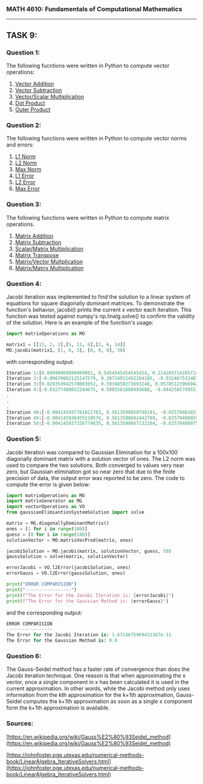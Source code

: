 ### MATH 4610: Fundamentals of Computational Mathematics 
***

## TASK 9:

### Question 1:

The following fucntions were written in Python to compute vector operations:
1. [Vector Addition](https://github.com/HyrumHansen/math4610/blob/main/code/task9/vectorAdd.md)
2. [Vector Subtraction](https://github.com/HyrumHansen/math4610/blob/main/code/task9/vectorSubtract.md)
3. [Vector/Scalar Multiplication](https://github.com/HyrumHansen/math4610/blob/main/code/task9/scalarMultiplication.md)
4. [Dot Product](https://github.com/HyrumHansen/math4610/blob/main/code/task9/dotProduct.md)
5. [Outer Product](https://github.com/HyrumHansen/math4610/blob/main/code/task9/outerProduct.md)

### Question 2:

The following functions were written in Python to compute vector norms and errors:
1. [L1 Norm](https://github.com/HyrumHansen/math4610/blob/main/code/task9/l1norm.md)
2. [L2 Norm](https://github.com/HyrumHansen/math4610/blob/main/code/task9/l2norm.md)
3. [Max Norm](https://github.com/HyrumHansen/math4610/blob/main/code/task9/maxNorm.md)
4. [L1 Error](https://github.com/HyrumHansen/math4610/blob/main/code/task9/l1Error.md)
5. [L2 Error](https://github.com/HyrumHansen/math4610/blob/main/code/task9/l2Error.md)
6. [Max Error](https://github.com/HyrumHansen/math4610/blob/main/code/task9/maxError.md)

### Question 3:

The following functions were written in Python to compute matrix operations. 
1. [Matrix Addition](https://github.com/HyrumHansen/math4610/blob/main/code/task9/matrixAdd.md)
2. [Matrix Subtraction](https://github.com/HyrumHansen/math4610/blob/main/code/task9/matrixSub.md)
3. [Scalar/Matrix Multiplication](https://github.com/HyrumHansen/math4610/blob/main/code/task9/scalarMatrixMult.md)
4. [Matrix Transpose](https://github.com/HyrumHansen/math4610/blob/main/code/task9/matrixTranspose.md)
5. [Matrix/Vector Multplication](https://github.com/HyrumHansen/math4610/blob/main/code/task9/matVecMult.md)
6. [Matrix/Matrix Multiplication](https://github.com/HyrumHansen/math4610/blob/main/code/task9/matrixMult.md)

### Question 4:

Jacobi iteration was implemented to find the solution to a linear system of equations for square diagonally dominant matrices. To demonstrate the function's behavior, jacobi() prints the current x vector each iteration. This function was tested against numpy's np.linalg.solve() to confirm the validity of the solution. Here is an example of the function's usage:

```python
import matrixOperations as MO

matrix1 = [[11, 2, 3],[5, 11, 6],[2, 6, 14]]
MO.jacobi(matrix1, [1, 6, 3], [0, 0, 0], 50)
```


with corresponding output:
```python
Iteration 1:[0.09090909090909091, 0.5454545454545454, 0.21428571428571427]   
Iteration 2:[-0.06670602125147579, 0.38724911452184185, -0.03246753246753244]
Iteration 3:[0.029354942578083052, 0.5934850273693248, 0.05785123966942148]     
Iteration 4:[-0.03277488852244675, 0.5005561680993688, -0.04425857495515108]    
.
.
.
Iteration 48:[-0.004145937761811703, 0.5613598659748101, -0.025704810313001345]
Iteration 49:[-0.004145936455510576, 0.5613598682442789, -0.025704808594659845]
Iteration 50:[-0.004145937336779835, 0.5613598667132284, -0.02570480975390372]
```

### Question 5:

Jacobi Iteration was compared to Gaussian Elimination for a 100x100 diagonally dominant matrix with a solution vector of ones. The L2 norm was used to compare the two solutions. Both converged to values very near zero, but Gaussian elimination got so near zero that due to the finite precision of data, the output error was reported to be zero. The code to compute the error is given below:

```python
import matrixOperations as MO
import matrixGenerator as MG
import vectorOperations as VO
from gaussianElimiantionSystemSolution import solve

matrix = MG.diagonallyDominantMatrix()
ones = [1 for i in range(100)]
guess = [0 for i in range(100)]
solutionVector = MO.matrixVecProd(matrix, ones)

jacobiSolution = MO.jacobi(matrix, solutionVector, guess, 50)
gaussSolution = solve(matrix, solutionVector)

errorJacobi = VO.l2Error(jacobiSolution, ones)
errorGauss = VO.l2Error(gaussSolution, ones)

print("ERROR COMPARISION")
print("-----------------")
print(f"The Error for the Jacobi Iteration is: {errorJacobi}")
print(f"The Error for the Gaussian Method is: {errorGauss}")
```

and the corresponding output:

```python
ERROR COMPARISION
-----------------
The Error for the Jacobi Iteration is: 1.6714675969431367e-11
The Error for the Gaussian Method is: 0.0
```

### Question 6:
The Gauss-Seidel method has a faster rate of convergence than does the Jacobi iteration technique. One reason is that when approximating the x vector, once a single component in x has been calculated it is used in the current approximation. In other words, while the Jacobi method only uses information from the kth approximation for the k+1th approximation, Gauss-Seidel computes the k+1th approximation as soon as a single x component form the k+1th approximation is available.

### Sources:
[https://en.wikipedia.org/wiki/Gauss%E2%80%93Seidel_method](https://en.wikipedia.org/wiki/Gauss%E2%80%93Seidel_method)

[https://johnfoster.pge.utexas.edu/numerical-methods-book/LinearAlgebra_IterativeSolvers.html](https://johnfoster.pge.utexas.edu/numerical-methods-book/LinearAlgebra_IterativeSolvers.html)
